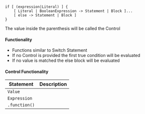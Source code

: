 ```

if [ (expression|Literal) ] {
    [ Literal | BooleanExpression -> Statement | Block ]...
    [ else -> Statement | Block ]
}

```

The value inside the parenthesis will be called the Control

#### Functionality
* Functions similar to Switch Statement
* If no Control is provided the first true condition will be evaluated
* If no value is matched the else block will be evaluated

#### Control Functionality

| Statement | Description |
| --------- | ----------- |
| `Value` |  |
| `Expression` |  |
| `.function()` |  |
